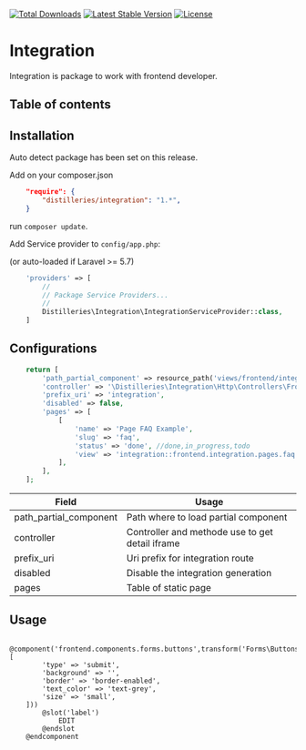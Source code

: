 [![Total Downloads](https://poser.pugx.org/distilleries/integration/downloads)](https://packagist.org/packages/distilleries/integration)
[![Latest Stable Version](https://poser.pugx.org/distilleries/integration/version)](https://packagist.org/packages/distilleries/integration)
[![License](https://img.shields.io/badge/license-MIT-brightgreen.svg?style=flat)](LICENSE) 

# Integration

Integration is package to work with frontend developer. 

## Table of contents

## Installation

Auto detect package has been set on this release.

Add on your composer.json

```json
    "require": {
        "distilleries/integration": "1.*",
    }
```

run `composer update`.

Add Service provider to `config/app.php`:

(or auto-loaded if Laravel >= 5.7)

```php
    'providers' => [
        //
        // Package Service Providers...
        //
        Distilleries\Integration\IntegrationServiceProvider::class,
    ]
```

## Configurations

```php
    return [
        'path_partial_component' => resource_path('views/frontend/integration/components/partials'),
        'controller' => '\Distilleries\Integration\Http\Controllers\Frontend\IntegrationController@getComponentDetail',
        'prefix_uri' => 'integration',
        'disabled' => false,
        'pages' => [
            [
                'name' => 'Page FAQ Example',
                'slug' => 'faq',
                'status' => 'done', //done,in_progress,todo
                'view' => 'integration::frontend.integration.pages.faq',
            ],
        ],
    ];
```

Field | Usage
----- | -----
path_partial_component | Path where to load partial component
controller | Controller and methode use to get detail iframe
prefix_uri | Uri prefix for integration route
disabled | Disable the integration generation
pages | Table of static page

## Usage 

```blade
    @component('frontend.components.forms.buttons',transform('Forms\ButtonsTransformer', [
        'type' => 'submit',
        'background' => '',
        'border' => 'border-enabled',
        'text_color' => 'text-grey',
        'size' => 'small',
    ]))
        @slot('label')
            EDIT
        @endslot
    @endcomponent
```